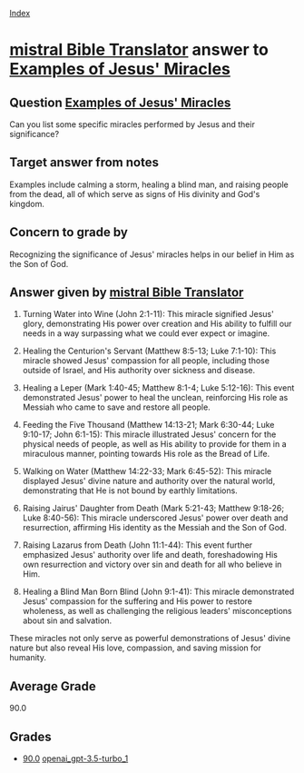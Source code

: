 
[Index](../../../index.md)
# [mistral Bible Translator](../../answering_models/mistral_Bible_Translator.md) answer to [Examples of Jesus' Miracles](../../questions/Examples_of_Jesus'_Miracles.md)

## Question [Examples of Jesus' Miracles](../../questions/Examples_of_Jesus'_Miracles.md)
Can you list some specific miracles performed by Jesus and their significance?

## Target answer from notes
Examples include calming a storm, healing a blind man, and raising people from the dead, all of which serve as signs of His divinity and God's kingdom.

## Concern to grade by
Recognizing the significance of Jesus' miracles helps in our belief in Him as the Son of God.

## Answer given by [mistral Bible Translator](../../answering_models/mistral_Bible_Translator.md)
1. Turning Water into Wine (John 2:1-11): This miracle signified Jesus' glory, demonstrating His power over creation and His ability to fulfill our needs in a way surpassing what we could ever expect or imagine.

2. Healing the Centurion's Servant (Matthew 8:5-13; Luke 7:1-10): This miracle showed Jesus' compassion for all people, including those outside of Israel, and His authority over sickness and disease.

3. Healing a Leper (Mark 1:40-45; Matthew 8:1-4; Luke 5:12-16): This event demonstrated Jesus' power to heal the unclean, reinforcing His role as Messiah who came to save and restore all people.

4. Feeding the Five Thousand (Matthew 14:13-21; Mark 6:30-44; Luke 9:10-17; John 6:1-15): This miracle illustrated Jesus' concern for the physical needs of people, as well as His ability to provide for them in a miraculous manner, pointing towards His role as the Bread of Life.

5. Walking on Water (Matthew 14:22-33; Mark 6:45-52): This miracle displayed Jesus' divine nature and authority over the natural world, demonstrating that He is not bound by earthly limitations.

6. Raising Jairus' Daughter from Death (Mark 5:21-43; Matthew 9:18-26; Luke 8:40-56): This miracle underscored Jesus' power over death and resurrection, affirming His identity as the Messiah and the Son of God.

7. Raising Lazarus from Death (John 11:1-44): This event further emphasized Jesus' authority over life and death, foreshadowing His own resurrection and victory over sin and death for all who believe in Him.

8. Healing a Blind Man Born Blind (John 9:1-41): This miracle demonstrated Jesus' compassion for the suffering and His power to restore wholeness, as well as challenging the religious leaders' misconceptions about sin and salvation.

These miracles not only serve as powerful demonstrations of Jesus' divine nature but also reveal His love, compassion, and saving mission for humanity.

## Average Grade
90.0

## Grades
 * [90.0](./Examples_of_Jesus'_Miracles_grades/openai_gpt-3.5-turbo_1.md) [openai_gpt-3.5-turbo_1](../../answering_models/openai_gpt-3.5-turbo_1.md)
